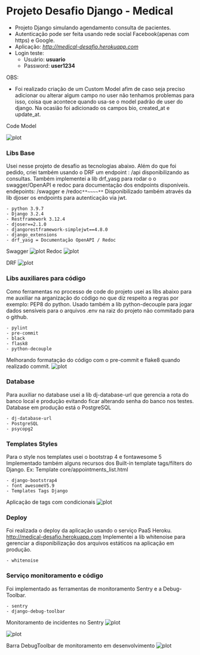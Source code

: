 # Projeto Desafio Django - Medical

- Projeto Django simulando agendamento consulta de pacientes.
- Autenticação pode ser feita usando rede social Facebook(apenas com https) e Google.
- Aplicação: *http://medical-desafio.herokuapp.com*
- Login teste: 
  - Usuário: **usuario**
  - Password: **user1234**

OBS: 
- Foi realizado criação de um Custom Model afim de caso seja preciso adicionar ou alterar algum campo
no user não tenhamos problemas para isso, coisa que acontece quando usa-se o model padrão de user do django.
  Na ocasião foi adicionado os campos bio, created_at e update_at. 

Code Model

![plot](./core/static/img/usercustom.png)



### Libs Base
Usei nesse projeto de desafio as tecnologias abaixo.
Além do que foi pedido, criei também usando o DRF um endpoint : /api disponibilizando as consultas.
Também implementei a lib drf_yasg para rodar o o swagger/OpenAPI e redoc para documentação dos endpoints 
disponíveis. endepoints: /swagger e /redoc`**~~~~**` 
Disponibilizado também através da lib djoser os endpoints para autenticação via jwt.
```shell 
- python 3.9.7
- Django 3.2.4
- Restframework 3.12.4
- djoser==2.1.0
- djangorestframework-simplejwt==4.8.0
- django_extensions
- drf_yasg = Documentação OpenAPI / Redoc
```
Swagger
![plot](./core/static/img/swagger.png)
Redoc
![plot](./core/static/img/redoc.png)

DRF
![plot](./core/static/img/drf.png)


### Libs auxiliares para código
Como ferramentas no processo de code do projeto usei as libs abaixo para me auxiliar na arganização do código
no que diz respeito a regras por exemplo: PEP8 do python. Usado também a lib python-decouple para jogar 
dados sensíveis para o arquivos .env na raiz do projeto não commitado para o github.
```shell 
- pylint
- pre-commit
- black
- flask8
- python-decouple
```


Melhorando formatação do código com o pre-commit
e flake8 quando realizado commit.
![plot](./core/static/img/code.png)


### Database
Para auxiliar no database usei a lib dj-database-url que gerencia a rota do banco local e produção
evitando ficar alterando senha do banco nos testes. Database em produção está o PostgreSQL
```shell
- dj-database-url 
- PostgreSQL
- psycopg2
```

### Templates Styles
Para o style nos templates usei o bootstrap 4 e fontawesome 5
Implementado também alguns recursos dos Built-in template tags/filters do Django. 
Ex: Template core/appointments_list.html
```shell
- django-bootstrap4 
- font awesomeV5.9
- Templates Tags Django 
```
Aplicação de tags com condicionais 
![plot](./core/static/img/tag.png)

### Deploy
Foi realizada o deploy da aplicação usando o serviço PaaS Heroku. http://medical-desafio.herokuapp.com
Implementei a lib whitenoise para gerenciar a disponibilização dos arquivos estáticos na aplicação
em produção. 
```shell
- whitenoise
```

### Serviço monitoramento e código
Foi implementado as ferramentas de monitoramento Sentry e a Debug-Toolbar. 
```shell 
- sentry
- django-debug-toolbar
```

Monitoramento de incidentes no Sentry
![plot](./core/static/img/sentry.png)

![plot](./core/static/img/sentry2.png)

Barra DebugToolbar de monitoramento em desenvolvimento
![plot](./core/static/img/debug_toolbar.png)

